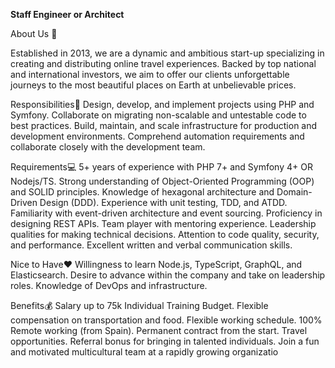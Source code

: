**Staff Engineer or Architect**

About Us 👀 

Established in 2013, we are a dynamic and ambitious start-up specializing in creating and distributing online travel experiences. Backed by top national and international investors, we aim to offer our clients unforgettable journeys to the most beautiful places on Earth at unbelievable prices.


Responsibilities🤝
Design, develop, and implement projects using PHP and Symfony.
Collaborate on migrating non-scalable and untestable code to best practices.
Build, maintain, and scale infrastructure for production and development environments.
Comprehend automation requirements and collaborate closely with the development team.

Requirements💻
5+ years of experience with PHP 7+ and Symfony 4+ OR Nodejs/TS.
Strong understanding of Object-Oriented Programming (OOP) and SOLID principles.
Knowledge of hexagonal architecture and Domain-Driven Design (DDD).
Experience with unit testing, TDD, and ATDD.
Familiarity with event-driven architecture and event sourcing.
Proficiency in designing REST APIs.
Team player with mentoring experience.
Leadership qualities for making technical decisions.
Attention to code quality, security, and performance.
Excellent written and verbal communication skills.


Nice to Have❤️
Willingness to learn Node.js, TypeScript, GraphQL, and Elasticsearch.
Desire to advance within the company and take on leadership roles.
Knowledge of DevOps and infrastructure.

Benefits💰
Salary up to 75k
Individual Training Budget.
Flexible compensation on transportation and food.
Flexible working schedule.
100% Remote working (from Spain).
Permanent contract from the start.
Travel opportunities.
Referral bonus for bringing in talented individuals.
Join a fun and motivated multicultural team at a rapidly growing organizatio
